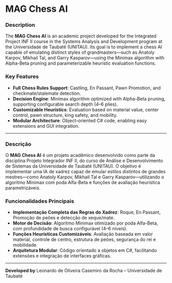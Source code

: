 # MAG Chess AI


### Description

The **MAG Chess AI** is an academic project developed for the Integrated Project INF II course in the Systems Analysis and Development program at the Universidade de Taubaté (UNITAU). Its goal is to implement a chess AI capable of emulating distinct styles of grandmasters—such as Anatoly Karpov, Mikhail Tal, and Garry Kasparov—using the Minimax algorithm with Alpha-Beta pruning and parameterizable heuristic evaluation functions.

### Key Features

* **Full Chess Rules Support**: Castling, En Passant, Pawn Promotion, and checkmate/stalemate detection.
* **Decision Engine**: Minimax algorithm optimized with Alpha-Beta pruning, supporting configurable search depth (4–6 plies).
* **Customizable Heuristics**: Evaluation based on material value, center control, pawn structure, king safety, and mobility.
* **Modular Architecture**: Object-oriented C# code, enabling easy extensions and GUI integration.

---


### Descrição

O **MAG Chess AI** é um projeto acadêmico desenvolvido como parte da disciplina Projeto Integrador INF II, do curso de Análise e Desenvolvimento de Sistemas da Universidade de Taubaté (UNITAU). O objetivo é implementar uma IA de xadrez capaz de emular estilos distintos de grandes mestres—como Anatoly Karpov, Mikhail Tal e Garry Kasparov—utilizando o algoritmo Minimax com poda Alfa-Beta e funções de avaliação heurística parametrizáveis.

### Funcionalidades Principais

* **Implementação Completa das Regras do Xadrez**: Roque, En Passant, Promoção de peões e detecção de xeque/mate.
* **Motor de Decisão**: Algoritmo Minimax otimizado por poda Alfa-Beta, com profundidade de busca configurável (4–6 níveis).
* **Funções Heurísticas Customizáveis**: Avaliação baseada em valor material, controle de centro, estrutura de peões, segurança do rei e mobilidade.
* **Arquitetura Modular**: Código orientado a objetos em C#, facilitando extensões e integração de interfaces gráficas.

---

**Developed by** Leonardo de Oliveira Casemiro da Rocha – Universidade de Taubaté

